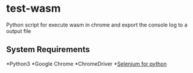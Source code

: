 # test-wasm
Python script for execute wasm in chrome and export the console log to a output file

## System Requirements
*Python3
*Google Chrome
*ChromeDriver 
*[Selenium for python](https://pypi.org/project/selenium/)
